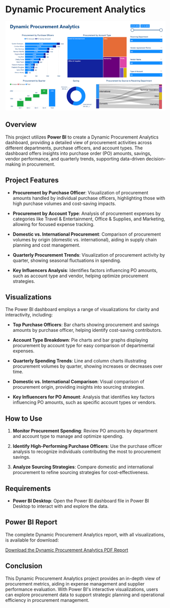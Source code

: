 # Dynamic Procurement Analytics

![Dynamic Procurement Dashboard](https://github.com/YashRaj1240/Dynamic-Procurement-Analytics/blob/33bdcc0a65b7712b16412da3fa32b7ee3227e28f/Dynamic%20Procurement%20Analytics.png)

## Overview

This project utilizes **Power BI** to create a Dynamic Procurement Analytics dashboard, providing a detailed view of procurement activities across different departments, purchase officers, and account types. The dashboard offers insights into purchase order (PO) amounts, savings, vendor performance, and quarterly trends, supporting data-driven decision-making in procurement.

## Project Features

- **Procurement by Purchase Officer**: Visualization of procurement amounts handled by individual purchase officers, highlighting those with high purchase volumes and cost-saving impacts.
  
- **Procurement by Account Type**: Analysis of procurement expenses by categories like Travel & Entertainment, Office & Supplies, and Marketing, allowing for focused expense tracking.
  
- **Domestic vs. International Procurement**: Comparison of procurement volumes by origin (domestic vs. international), aiding in supply chain planning and cost management.
  
- **Quarterly Procurement Trends**: Visualization of procurement activity by quarter, showing seasonal fluctuations in spending.
  
- **Key Influencers Analysis**: Identifies factors influencing PO amounts, such as account type and vendor, helping optimize procurement strategies.

## Visualizations

The Power BI dashboard employs a range of visualizations for clarity and interactivity, including:

- **Top Purchase Officers**: Bar charts showing procurement and savings amounts by purchase officer, helping identify cost-saving contributors.
  
- **Account Type Breakdown**: Pie charts and bar graphs displaying procurement by account type for easy comparison of departmental expenses.
  
- **Quarterly Spending Trends**: Line and column charts illustrating procurement volumes by quarter, showing increases or decreases over time.
  
- **Domestic vs. International Comparison**: Visual comparison of procurement origin, providing insights into sourcing strategies.
  
- **Key Influencers for PO Amount**: Analysis that identifies key factors influencing PO amounts, such as specific account types or vendors.

## How to Use

1. **Monitor Procurement Spending**: Review PO amounts by department and account type to manage and optimize spending.
  
2. **Identify High-Performing Purchase Officers**: Use the purchase officer analysis to recognize individuals contributing the most to procurement savings.
  
3. **Analyze Sourcing Strategies**: Compare domestic and international procurement to refine sourcing strategies for cost-effectiveness.

## Requirements

- **Power BI Desktop**: Open the Power BI dashboard file in Power BI Desktop to interact with and explore the data.

## Power BI Report

The complete Dynamic Procurement Analytics report, with all visualizations, is available for download:

[Download the Dynamic Procurement Analytics PDF Report](https://github.com/YashRaj1240/Dynamic-Procurement-Analytics/blob/8e3bcc85dd34f8c46d32a83bfc316bfd87f205dd/Dynamic%20Procurement%20Analytics.pdf)

## Conclusion

This Dynamic Procurement Analytics project provides an in-depth view of procurement metrics, aiding in expense management and supplier performance evaluation. With Power BI's interactive visualizations, users can explore procurement data to support strategic planning and operational efficiency in procurement management.
